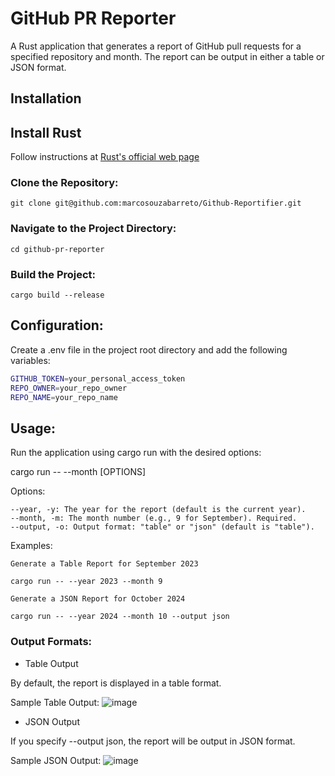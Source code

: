 # GitHub PR Reporter

A Rust application that generates a report of GitHub pull requests for a specified repository and month. The report can be output in either a table or JSON format.

## Installation

## Install Rust
Follow instructions at [Rust's official web page](https://www.rust-lang.org/tools/install)

### Clone the Repository:

`git clone git@github.com:marcosouzabarreto/Github-Reportifier.git`

### Navigate to the Project Directory:

`cd github-pr-reporter`

### Build the Project:

`cargo build --release`

## Configuration:

Create a .env file in the project root directory and add the following variables:

```sh
GITHUB_TOKEN=your_personal_access_token
REPO_OWNER=your_repo_owner
REPO_NAME=your_repo_name
```

## Usage:

Run the application using cargo run with the desired options:

cargo run -- --month <MONTH> [OPTIONS]

Options:

    --year, -y: The year for the report (default is the current year).
    --month, -m: The month number (e.g., 9 for September). Required.
    --output, -o: Output format: "table" or "json" (default is "table").

Examples:

    Generate a Table Report for September 2023

`cargo run -- --year 2023 --month 9`

    Generate a JSON Report for October 2024

`cargo run -- --year 2024 --month 10 --output json`

### Output Formats:
- Table Output

By default, the report is displayed in a table format.

Sample Table Output:
![image](https://github.com/user-attachments/assets/858b71db-8f01-4209-a376-4597c1cc6530)

- JSON Output

If you specify --output json, the report will be output in JSON format.

Sample JSON Output:
![image](https://github.com/user-attachments/assets/4ce6dcc8-9655-4cea-80d7-65168eee0537)

